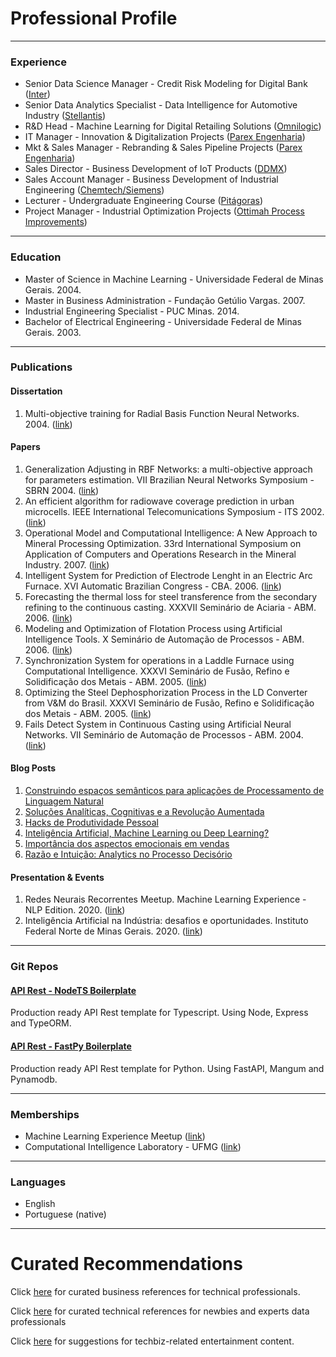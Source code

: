 # Professional Profile

---
### Experience

- Senior Data Science Manager - Credit Risk Modeling for Digital Bank ([Inter](https://inter.co/))
- Senior Data Analytics Specialist - Data Intelligence for Automotive Industry ([Stellantis](https://www.stellantis.com/en))
- R&D Head - Machine Learning for Digital Retailing Solutions ([Omnilogic](https://omnilogic.ai/))
- IT Manager - Innovation & Digitalization Projects ([Parex Engenharia](https://www.parex.com.br/))
- Mkt & Sales Manager - Rebranding & Sales Pipeline Projects ([Parex Engenharia](https://www.parex.com.br/))
- Sales Director - Business Development of IoT Products ([DDMX](https://ddmx.com.br/))  
- Sales Account Manager - Business Development of Industrial Engineering ([Chemtech/Siemens](http://www.chemtech.com.br/))
- Lecturer - Undergraduate Engineering Course ([Pitágoras](https://www.pitagoras.com.br/))
- Project Manager - Industrial Optimization Projects ([Ottimah Process Improvements](http://www.ottimah.com/site_portugues/index.asp)) 
  
---
### Education

- Master of Science in Machine Learning - Universidade Federal de Minas Gerais. 2004.
- Master in Business Administration - Fundação Getúlio Vargas. 2007.
- Industrial Engineering Specialist - PUC Minas. 2014.
- Bachelor of Electrical Engineering - Universidade Federal de Minas Gerais. 2003.    

---
### Publications

#### Dissertation

1. Multi-objective training for Radial Basis Function Neural Networks. 2004. ([link](/pdf/MasterThesis_DanielDominguete.PDF)) 

#### Papers

1. Generalization Adjusting in RBF Networks: a multi-objective approach for parameters estimation. VII Brazilian Neural Networks Symposium - SBRN 2004. ([link](/pdf/ArtigoSBRN04_RBF.pdf))
1. An efficient algorithm for radiowave coverage prediction in urban microcells. IEEE International Telecomunications Symposium - ITS 2002. ([link](/pdf/ArtigoRadiowave2002.pdf))
1. Operational Model and Computational Intelligence: A New Approach to Mineral Processing Optimization. 33rd International Symposium on Application of Computers and Operations Research in the Mineral Industry. 2007. ([link](/pdf/Modelo_Operacional_and_Computational_Intelligence.pdf))
1. Intelligent System for Prediction of Electrode Lenght in an Electric Arc Furnace. XVI Automatic Brazilian Congress - CBA. 2006. ([link](/pdf/ArtigoCBA06_Eletrodos.pdf))
1. Forecasting the thermal loss for steel transference from the secondary refining to the continuous casting. XXXVII Seminário de Aciaria - ABM. 2006. ([link](/pdf/ArtigoABM06_RefinoSecundario.pdf))
1. Modeling and Optimization of Flotation Process using Artificial Intelligence Tools. X Seminário de Automação de Processos - ABM. 2006. ([link](/pdf/ArtigoABM06_Flotacao.pdf))
1. Synchronization System for operations in a Laddle Furnace using Computational Intelligence. XXXVI Seminário de Fusão, Refino e Solidificação dos Metais - ABM. 2005. ([link](/pdf/ArtigoABM05_FornoPanela.pdf))
1. Optimizing the Steel Dephosphorization Process in the LD Converter from V&M do Brasil. XXXVI Seminário de Fusão, Refino e Solidificação dos Metais - ABM. 2005. ([link](/pdf/ArtigoABM05_Desfosforacao.pdf)) 
1. Fails Detect System in Continuous Casting using Artificial Neural Networks. VII Seminário de Automação de Processos - ABM. 2004. ([link](/pdf/ArtigoABM04_MLC.pdf))
 
#### Blog Posts

1. [Construindo espaços semânticos para aplicações de Processamento de Linguagem Natural](https://medium.com/power-through-connections/construindo-espa%C3%A7os-sem%C3%A2nticos-para-aplica%C3%A7%C3%B5es-de-processamento-de-linguagem-natural-9dbc3dd06dd7)
1. [Soluções Analíticas, Cognitivas e a Revolução Aumentada](https://medium.com/cognas/solu%C3%A7%C3%B5es-anal%C3%ADticas-cognitivas-e-a-revolu%C3%A7%C3%A3o-aumentada-a922fd5fc568)
1. [Hacks de Produtividade Pessoal](https://medium.com/cognas/hacks-de-produtividade-pessoal-8661ab80baca)
1. [Inteligência Artificial, Machine Learning ou Deep Learning?](https://medium.com/cognas/intelig%C3%AAncia-artificial-machine-learning-ou-deep-learning-dd8f0e4de649)
1. [Importância dos aspectos emocionais em vendas](https://medium.com/cognas/a-import%C3%A2ncia-dos-aspectos-emocionais-em-vendas-ed90807f7ac5)
1. [Razão e Intuição: Analytics no Processo Decisório](https://medium.com/cognas/raz%C3%A3o-e-intui%C3%A7%C3%A3o-analytics-no-processo-decis%C3%B3rio-1bbf09c09f37)

#### Presentation & Events 

1. Redes Neurais Recorrentes Meetup. Machine Learning Experience - NLP Edition. 2020. ([link](https://youtu.be/7hySZ74_EKs))
1. Inteligência Artificial na Indústria: desafios e oportunidades. Instituto Federal Norte de Minas Gerais. 2020. ([link](https://drive.google.com/file/d/1x_ObcsGeHOxAreQNWDSU5MRegR559oeJ/view?usp=sharing))

---
### Git Repos 

#### [API Rest - NodeTS Boilerplate ](https://github.com/danieldominguete/API-NodeTS-Boilerplate)

Production ready API Rest template for Typescript. Using Node, Express and TypeORM.  

#### [API Rest - FastPy Boilerplate ](https://github.com/danieldominguete/API-FastPy-Boilerplate)

Production ready API Rest template for Python. Using FastAPI, Mangum and Pynamodb.  

---

### Memberships

- Machine Learning Experience Meetup ([link](https://www.meetup.com/pt-BR/meetup-machine-Learning-experience/))
- Computational Intelligence Laboratory - UFMG ([link](http://litc.cpdee.ufmg.br/))

---

### Languages

- English
- Portuguese (native) 

---

# Curated Recommendations

Click [here](/pages/business_references.md) for curated business references for technical professionals.

Click [here](/pages/technical_references.md) for curated technical references for newbies and experts data professionals 

Click [here](/pages/entertainment_suggestions.md) for suggestions for techbiz-related entertainment content.  
